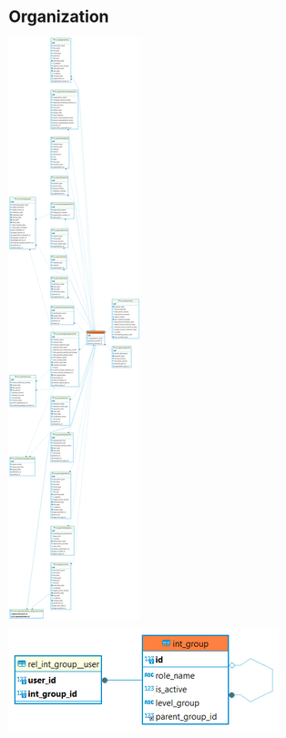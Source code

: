 # Organization

![alt text](<../../../../../static/img/prismaenterprise - int_organizationbase.png>)

![alt text](<../../../../../static/img/prismaenterprise - int_group.png>)

